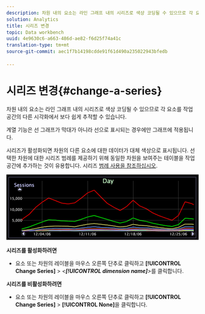 ```yaml
---
description: 차원 내의 요소는 라인 그래프 내의 시리즈로 색상 코딩될 수 있으므로 각 요소를 작업 공간의 다른 시각화에서 보다 쉽게 추적할 수 있습니다.
solution: Analytics
title: 시리즈 변경
topic: Data workbench
uuid: 4e9630c6-a663-486d-ae82-f6d25f74a41c
translation-type: tm+mt
source-git-commit: aec1f7b14198cdde91f61d490a235022943bfedb

---
```



# 시리즈 변경{#change-a-series}

차원 내의 요소는 라인 그래프 내의 시리즈로 색상 코딩될 수 있으므로 각 요소를 작업 공간의 다른 시각화에서 보다 쉽게 추적할 수 있습니다.

계열 기능은 선 그래프가 막대가 아니라 선으로 표시되는 경우에만 그래프에 적용됩니다.

시리즈가 활성화되면 차원의 다른 요소에 대한 데이터가 대체 색상으로 표시됩니다. 선택한 차원에 대한 시리즈 범례를 제공하기 위해 동일한 차원을 보여주는 테이블을 작업공간에 추가하는 것이 유용합니다. 시리즈 [범례 사용을 참조하십시오](../../../../home/c-get-started/c-analysis-vis/c-tables/c-srs-leg.md#concept-c48042a705524bc4b63cd6f24874cc12).

![](assets/vis_LineGraph_Series.png)

**시리즈를 활성화하려면**

* 요소 또는 차원의 레이블을 마우스 오른쪽 단추로 클릭하고 **[!UICONTROL Change Series]** > *&lt;**[!UICONTROL dimension name]**>*&#x200B;를 클릭합니다.

**시리즈를 비활성화하려면**

* 요소 또는 차원의 레이블을 마우스 오른쪽 단추로 클릭하고 **[!UICONTROL Change Series]** > **[!UICONTROL None]**&#x200B;을 클릭합니다.

